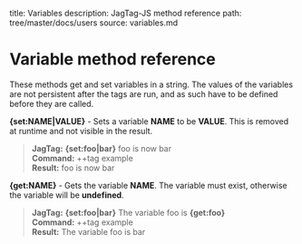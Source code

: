 title: Variables
description: JagTag-JS method reference
path: tree/master/docs/users
source: variables.md

# Variable method reference

These methods get and set variables in a string. The values of the variables are not persistent after the tags are run, and as such have to be defined before they are called.

**{set:NAME|VALUE}** - Sets a variable **NAME** to be **VALUE**. This is removed at runtime and not visible in the result.

> **JagTag:** **{set:foo|bar}** foo is now bar<br>
> **Command:** ++tag example<br>
> **Result:** foo is now bar

**{get:NAME}** - Gets the variable **NAME**. The variable must exist, otherwise the variable will be **undefined**.

> **JagTag:** **{set:foo|bar}** The variable foo is **{get:foo}**<br>
> **Command:** ++tag example<br>
> **Result:** The variable foo is bar
